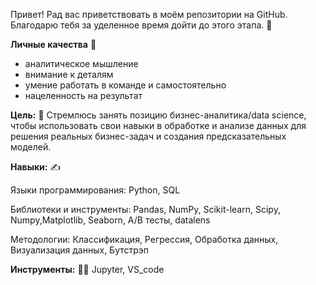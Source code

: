 Привет! Рад вас приветствовать в моём репозитории на GitHub. Благодарю тебя за уделенное время дойти до этого этапа. :wave:

**Личные качества** :hugs:
- аналитическое мышление
- внимание к деталям
- умение работать в команде и самостоятельно
- нацеленность на результат

**Цель:**  :dart:
Стремлюсь занять позицию бизнес-аналитика/data science, чтобы использовать свои навыки в обработке и анализе данных для решения реальных бизнес-задач и создания предсказательных моделей.

**Навыки:** :writing_hand:

Языки программирования: Python, SQL

Библиотеки и инструменты: Pandas, NumPy, Scikit-learn, Scipy, Numpy,Matplotlib, Seaborn, A/B тесты, datalens

Методологии: Классификация, Регрессия, Обработка данных, Визуализация данных, Бутстрэп

**Инструменты:** :man_technologist:
Jupyter, VS_code
